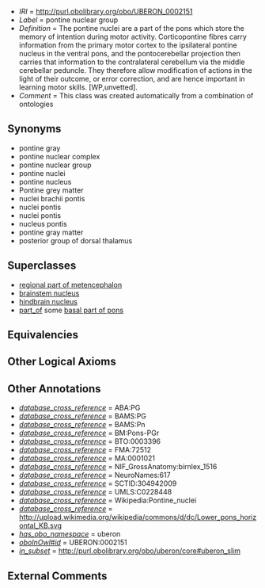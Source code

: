  * *IRI* = http://purl.obolibrary.org/obo/UBERON_0002151
 * *Label* = pontine nuclear group
 * *Definition* = The pontine nuclei are a part of the pons which store the memory of intention during motor activity. Corticopontine fibres carry information from the primary motor cortex to the ipsilateral pontine nucleus in the ventral pons, and the pontocerebellar projection then carries that information to the contralateral cerebellum via the middle cerebellar peduncle. They therefore allow modification of actions in the light of their outcome, or error correction, and are hence important in learning motor skills. [WP,unvetted].
 * *Comment* = This class was created automatically from a combination of ontologies

## Synonyms

 * pontine gray
 * pontine nuclear complex
 * pontine nuclear group
 * pontine nuclei
 * pontine nucleus
 * Pontine grey matter
 * nuclei brachii pontis
 * nuclei pontis
 * nuclei pontis
 * nucleus pontis
 * pontine gray matter
 * posterior group of dorsal thalamus

## Superclasses

 * [regional part of metencephalon](../../UBERON/80/UBERON_0002680.md)
 * [brainstem nucleus](../../UBERON/31/UBERON_0006331.md)
 * [hindbrain nucleus](../../UBERON/62/UBERON_0009662.md)
 * [part_of](../../BFO/50/BFO_0000050.md) some [basal part of pons](../../UBERON/67/UBERON_0002567.md)

## Equivalencies


## Other Logical Axioms


## Other Annotations

 * *[database_cross_reference](../../ef/oboInOwl#hasDbXref.md)* = ABA:PG
 * *[database_cross_reference](../../ef/oboInOwl#hasDbXref.md)* = BAMS:PG
 * *[database_cross_reference](../../ef/oboInOwl#hasDbXref.md)* = BAMS:Pn
 * *[database_cross_reference](../../ef/oboInOwl#hasDbXref.md)* = BM:Pons-PGr
 * *[database_cross_reference](../../ef/oboInOwl#hasDbXref.md)* = BTO:0003396
 * *[database_cross_reference](../../ef/oboInOwl#hasDbXref.md)* = FMA:72512
 * *[database_cross_reference](../../ef/oboInOwl#hasDbXref.md)* = MA:0001021
 * *[database_cross_reference](../../ef/oboInOwl#hasDbXref.md)* = NIF_GrossAnatomy:birnlex_1516
 * *[database_cross_reference](../../ef/oboInOwl#hasDbXref.md)* = NeuroNames:617
 * *[database_cross_reference](../../ef/oboInOwl#hasDbXref.md)* = SCTID:304942009
 * *[database_cross_reference](../../ef/oboInOwl#hasDbXref.md)* = UMLS:C0228448
 * *[database_cross_reference](../../ef/oboInOwl#hasDbXref.md)* = Wikipedia:Pontine_nuclei
 * *[database_cross_reference](../../ef/oboInOwl#hasDbXref.md)* = http://upload.wikimedia.org/wikipedia/commons/d/dc/Lower_pons_horizontal_KB.svg
 * *[has_obo_namespace](../../ce/oboInOwl#hasOBONamespace.md)* = uberon
 * *[oboInOwl#id](../../id/oboInOwl#id.md)* = UBERON:0002151
 * *[in_subset](../../et/oboInOwl#inSubset.md)* = http://purl.obolibrary.org/obo/uberon/core#uberon_slim

## External Comments

